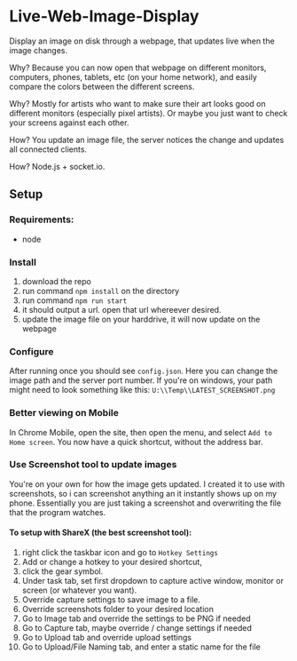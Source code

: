# Live-Web-Image-Display
Display an image on disk through a webpage, that updates live when the image changes.

Why? Because you can now open that webpage on different monitors, computers, phones, tablets, etc (on your home network), and easily compare the colors between the different screens.

Why? Mostly for artists who want to make sure their art looks good on different monitors (especially pixel artists). Or maybe you just want to check your screens against each other.

How? You update an image file, the server notices the change and updates all connected clients. 

How? Node.js + socket.io.

## Setup

### Requirements:
- node

### Install

1. download the repo
2. run command `npm install` on the directory
3. run command `npm run start` 
4. it should output a url. open that url whereever desired.
5. update the image file on your harddrive, it will now update on the webpage

### Configure

After running once you should see `config.json`. Here you can change the image path and the server port number. If you're on windows, your path might need to look something like this: `U:\\Temp\\LATEST_SCREENSHOT.png`

### Better viewing on Mobile

In Chrome Mobile, open the site, then open the menu, and select `Add to Home screen`. You now have a quick shortcut, without the address bar.

### Use Screenshot tool to update images

You're on your own for how the image gets updated. I created it to use with screenshots, so i can screenshot anything an it instantly shows up on my phone. Essentially you are just taking a screenshot and overwriting the file that the program watches.

#### To setup with ShareX (the best screenshot tool):
1. right click the taskbar icon and go to `Hotkey Settings`
2. Add or change a hotkey to your desired shortcut, 
3. click the gear symbol. 
4. Under task tab, set first dropdown to capture active window, monitor or screen (or whatever you want).
5. Override capture settings to save image to a file.
6. Override screenshots folder to your desired location
7. Go to Image tab and override the settings to be PNG if needed
8. Go to Capture tab, maybe override / change settings if needed
9. Go to Upload tab and override upload settings
10. Go to Upload/File Naming tab, and enter a static name for the file
